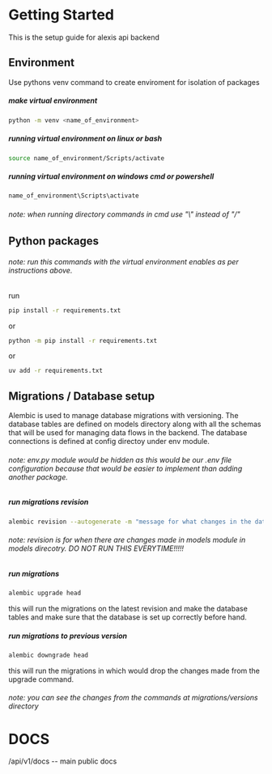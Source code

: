 # Getting Started

This is the setup guide for alexis api backend

## Environment

Use pythons venv command to create enviroment for isolation of packages

##### make virtual environment
```bash
python -m venv <name_of_environment> 
```
##### running virtual environment on linux or bash
```bash
source name_of_environment/Scripts/activate
```
##### running virtual environment on windows cmd or powershell
```cmd
name_of_environment\Scripts\activate
```
###### note: when running directory commands in cmd use "\\" instead of "/"

## Python packages
###### note: run this commands with the virtual environment enables as per instructions above.

run 
```bash
pip install -r requirements.txt
```
or
```bash
python -m pip install -r requirements.txt
```
or 
```bash
uv add -r requirements.txt
```
## Migrations / Database setup
 Alembic is used to manage database migrations with versioning. The database tables are defined on models directory along with all the schemas that will be used for managing data flows in the backend. The database connections is defined at config directoy under env module. 

###### note: env.py module would be hidden as this would be our .env file configuration because that would be easier to implement than adding another package.

##### run migrations revision 
```bash
alembic revision --autogenerate -m "message for what changes in the database or something"
```
###### note: revision is for when there are changes made in models module in models direcotry. DO NOT RUN THIS EVERYTIME!!!!!

##### run migrations
```bash
alembic upgrade head
```
this will run the migrations on the latest revision and make the database tables and make sure that the database is set up correctly before hand.
##### run migrations to previous version 
```bash
alembic downgrade head
```
this will run the migrations in which would drop the changes made from the upgrade command.
###### note: you can see the changes from the commands at migrations/versions directory


# DOCS
/api/v1/docs -- main public docs 
